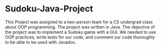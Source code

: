 # Sudoku-Java-Project

This Project was assigned to a two-person team for a CS undergrad class about OOP programming. The project was written in Java. The objective of the project was to implement a Sudoku game with a GUI. We needed to use OOP practices, write tests for our code, and comment our code thoroughly to be able to be used with  Javadoc.
